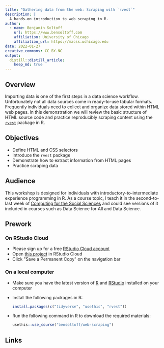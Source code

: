 ```yaml
---
title: "Gathering data from the web: Scraping with `rvest`"
description: |
  A hands-on introduction to web scraping in R.
author:
  - name: Benjamin Soltoff
    url: https://www.bensoltoff.com
    affiliation: University of Chicago
    affiliation_url: https://macss.uchicago.edu
date: 2022-01-27
creative_commons: CC BY-NC
output:
  distill::distill_article:
    keep_md: true
---
```




## Overview

Importing data is one of the first steps in a data science workflow. Unfortunately not all data sources come in ready-to-use tabular formats. Frequently individuals need to collect and organize data stored within HTML web pages. In this demonstration we will review the basic structure of HTML source code and practice reproducibly scraping content using the [`rvest`](https://rvest.tidyverse.org/) package in R.

## Objectives

- Define HTML and CSS selectors
- Introduce the `rvest` package
- Demonstrate how to extract information from HTML pages
- Practice scraping data

## Audience

This workshop is designed for individuals with introductory-to-intermediate experience programming in R. As a course topic, I teach it in the second-to-last week of [Computing for the Social Sciences](https://cfss.uchicago.edu/) and could see versions of it included in courses such as Data Science for All and Data Science.

## Prework

### On RStudio Cloud

- Please sign up for a free [RStudio Cloud account](https://rstudio.cloud)
- Open [this project](https://rstudio.cloud/project/3460048) in RStudio Cloud
- Click "Save a Permanent Copy" on the navigation bar

### On a local computer

- Make sure you have the latest version of [R](https://www.r-project.org/) and [RStudio](https://www.rstudio.com/products/rstudio/download/#download) installed on your computer
- Install the following packages in R:

    ```r
    install.packages(c("tidyverse", "usethis", "rvest"))
    ```
- Run the following command in R to download the required materials:

    ```r
    usethis::use_course("bensoltoff/web-scraping")
    ```
    
## Links


```{.r .distill-force-highlighting-css}
```
